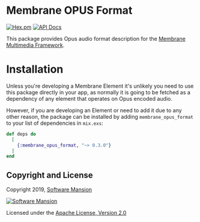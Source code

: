 # Membrane OPUS Format

[![Hex.pm](https://img.shields.io/hexpm/v/membrane_opus_format.svg)](https://hex.pm/packages/membrane_opus_format)
[![API Docs](https://img.shields.io/badge/api-docs-yellow.svg?style=flat)](https://hexdocs.pm/membrane_opus_format/)

This package provides Opus audio format description for the
[Membrane Multimedia Framework](https://membraneframework.org).

# Installation

Unless you're developing a Membrane Element it's unlikely you need to
use this package directly in your app, as normally it is going to be fetched as
a dependency of any element that operates on Opus encoded audio.

However, if you are developing an Element or need to add it due to any other
reason, the package can be installed by adding `membrane_opus_format` to your list of dependencies in `mix.exs`:

```elixir
def deps do
  [
    {:membrane_opus_format, "~> 0.3.0"}
  ]
end
```

## Copyright and License

Copyright 2019, [Software Mansion](https://swmansion.com/?utm_source=git&utm_medium=readme&utm_campaign=membrane_opus_format)

[![Software Mansion](https://logo.swmansion.com/logo?color=white&variant=desktop&width=200&tag=membrane-github)](https://swmansion.com/?utm_source=git&utm_medium=readme&utm_campaign=membrane_opus_format)

Licensed under the [Apache License, Version 2.0](LICENSE)

